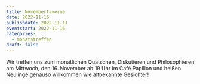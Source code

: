 ```yaml
---
title: Novembertaverne
date: 2022-11-16
publishdate: 2022-11-11
eventstart: 2022-11-16
categories:
  - monatstreffen
draft: false
---
```

Wir treffen uns zum monatlichen Quatschen, Diskutieren und Philosophieren am Mittwoch, den 16. November ab 19 Uhr im Café Papillon und heißen Neulinge genauso willkommen wie altbekannte Gesichter!


